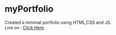 # myPortfolio
Created a minimal portfolio using HTML,CSS and JS.        
Live on : [Click Here](https://ritikkumardas.netlify.app)
